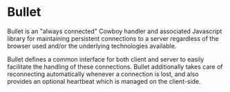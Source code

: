 Bullet
======

Bullet is an "always connected" Cowboy handler and associated Javascript 
library for maintaining persistent connections to a server regardless 
of the browser used and/or the underlying technologies available.

Bullet defines a common interface for both client and server to easily
facilitate the handling of these connections. Bullet additionally takes 
care of reconnecting automatically whenever a connection is lost, and 
also provides an optional heartbeat which is managed on the client-side.

